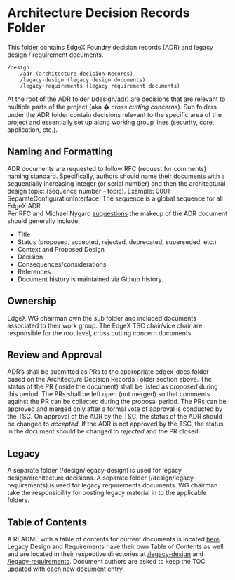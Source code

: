 # Architecture Decision Records Folder
This folder contains EdgeX Foundry decision records (ADR) and legacy design / requirement documents.

    /design
        /adr (architecture decision Records)
        /legacy-design (legacy design documents)
        /legacy-requirements (legacy requirement documents)

At the root of the ADR folder (/design/adr) are decisions that are relevant to multiple parts of the project (aka � *cross cutting concerns*).  Sub folders under the ADR folder contain decisions relevant to the specific area of the project and essentially set up along working group lines (security, core, application, etc.).

## Naming and Formatting
ADR documents are requested to follow RFC (request for comments) naming standard.  Specifically, authors should name their documents with a sequentially increasing integer (or serial number) and then the architectural design topic:  (sequence number - topic).  Example:  0001-SeparateConfigurationInterface.  The sequence is a global sequence for all EdgeX ADR.  
Per RFC and Michael Nygard [suggestions](https://github.com/joelparkerhenderson/architecture_decision_record/blob/master/adr_template_by_michael_nygard.md) the makeup of the ADR document should generally include:

-	Title
-	Status (proposed, accepted, rejected, deprecated, superseded, etc.)
-	Context and Proposed Design
-	Decision
-	Consequences/considerations
-	References
-	Document history is maintained via Github history.

## Ownership
EdgeX WG chairman own the sub folder and included documents associated to their work group.  The EdgeX TSC chair/vice chair are responsible for the root level, cross cutting concern documents.

## Review and Approval

ADR’s shall be submitted as PRs to the appropriate edgex-docs folder based on the Architecture Decision Records Folder section above.  The status of the PR (inside the document) shall be listed as *proposed* during this period.  The PRs shall be left open (not merged) so that comments against the PR can be collected during the proposal period.  The PRs can be approved and merged only after a formal vote of approval is conducted by the TSC.  On approval of the ADR by the TSC, the status of the ADR should be changed to *accepted*.  If the ADR is not approved by the TSC, the status in the document should be changed to *rejected* and the PR closed.

## Legacy
A separate folder (/design/legacy-design) is used for legacy design/architecture decisions.
A separate folder (/design/legacy-requirements) is used for legacy requirements documents.
WG chairman take the responsibility for posting legacy material in to the applicable folders.

## Table of Contents
A README with a table of contents for current documents is located [here](./TOC.md). Legacy Design and Requirements have their own Table of Contents as well and are located in their respective directories at [/legacy-design](./legacy-design/README.md) and [/legacy-requirements](./legacy-requirements/README.md). Document authors are asked to keep the TOC updated with each new document entry.